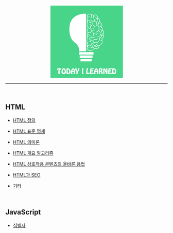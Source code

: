 <div align="center">
  <br />
  <img src="./images/README/TIL.png" alt="Today I Learned" />
  <br />
  <hr />
  <br />
</div>

## HTML

- [HTML 정의](https://github.com/JeongHwan-dev/TIL/blob/master/HTML/HTML-%EC%A0%95%EC%9D%98.md)

- [HTML 표준 명세](https://github.com/JeongHwan-dev/TIL/blob/master/HTML/HTML-%ED%91%9C%EC%A4%80%EB%AA%85%EC%84%B8.md)

- [HTML 의미론](https://github.com/JeongHwan-dev/TIL/blob/master/HTML/HTML-%EC%9D%98%EB%AF%B8%EB%A1%A0.md)

- [HTML 개요 알고리즘](https://github.com/JeongHwan-dev/TIL/blob/master/HTML/HTML-%EA%B0%9C%EC%9A%94%EC%95%8C%EA%B3%A0%EB%A6%AC%EC%A6%98.md)

- [HTML 상호작용 콘텐츠의 올바른 용법](https://github.com/JeongHwan-dev/Today-I-Learned/blob/master/HTML/HTML-%EC%83%81%ED%98%B8%EC%9E%91%EC%9A%A9%20%EC%BD%98%ED%85%90%EC%B8%A0%EC%9D%98%20%EC%98%AC%EB%B0%94%EB%A5%B8%20%EC%9A%A9%EB%B2%95.md)

- [HTML과 SEO](https://github.com/JeongHwan-dev/TIL/blob/master/HTML/HTML-SEO.md)

- [기타](https://github.com/JeongHwan-dev/TIL/blob/master/HTML/HTML-%EA%B8%B0%ED%83%80.md)

<br />

## JavaScript

- [식별자](https://github.com/JeongHwan-dev/TIL/blob/master/JavaScript/JS-%EC%8B%9D%EB%B3%84%EC%9E%90.md)

